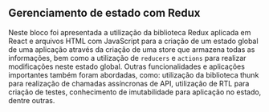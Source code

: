 ## Gerenciamento de estado com Redux

Neste bloco foi apresentada a utilização da biblioteca Redux aplicada em React e arquivos HTML com JavaScript para a criação de um estado global de uma aplicação através da criação de uma store que armazena todas as informações, bem como a utilização de `reducers` e `actions` para realizar modificações neste estado global. Outras funcionalidades e aplicações importantes também foram abordadas, como: utilização da biblioteca thunk para realização de chamadas assíncronas de API, utilização de RTL para criação de testes, conhecimento de imutabilidade para aplicação no estado,  dentre outras.

